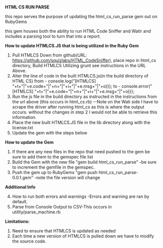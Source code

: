 **HTML CS RUN PARSE**

this repo serves the purpose of updating the html_cs_run_parse gem out on RubyGems

this gem houses both the ability to run HTML Code Sniffer and Watir and includes a parsing tool to turn that into a report. 

**How to update HTMLCS.JS that is being utilized in the Ruby Gem** 

1. Pull HTMLCS Down from github(URL: https://github.com/squizlabs/HTML_CodeSniffer), place repo in html_cs directory, Build HTMLCS Utilizing grunt see instructions in the URL Above.
2. Alter the line of code in the built HTMLCS.js(in the build directory of HTML CS)
from -  console.log("[HTMLCS] "+t+"|"+e.code+"|"+n+"|"+i+"|"+e.msg+"|"+o)}};
to -  console.error("[HTMLCS] "+t+"|"+e.code+"|"+n+"|"+i+"|"+e.msg+"|"+o)}}; 
3. Run the js file in the build directory as instructed in the instructions from the url above (this occurs in html_cs.rb)
  --Note on the Wati side I have to scrape the driver after running html_cs as this is where the output occurs. without the changes in step 2 I would not be able to retrieve this information. 
4. Place the new built HTMLCS.JS file in the lib directory along with the license.txt
5. Update the gem with the steps below

**How to update the Gem**  
1. If there are any new files in the repo that need pushed to the gem be sure to add them to the gemspec file list
2. Build the Gem with the new file "gem build html_cs_run_parse" -be sure to increment the gemfile in the gemspec. 
3. Push the gem up to RubyGems "gem push html_cs_run_parse-0.0.1.gem" -note the file version will change


**Additional Info**

4. How to run both errors and warnings
-Errors and warning are ran by default. 
5. Parse from Console Output to CSV-This occurs in utility/parse_machine.rb

**Limitations:** 

1. Need to ensure that HTMLCS is updated as needed
2. Each time a new version of HTMLCS is pulled down we have to modify the source code. 
